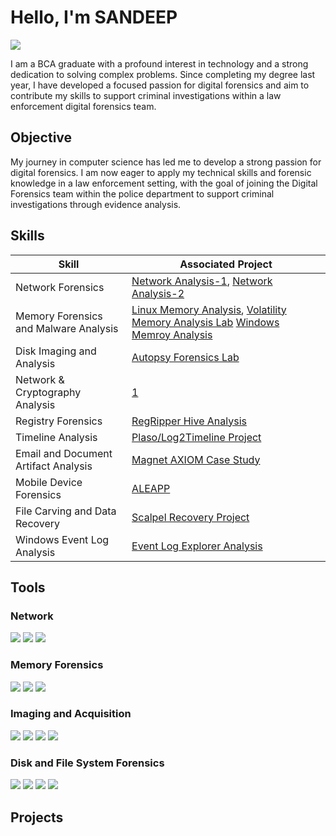# Hello, I'm SANDEEP
<a href="https://www.linkedin.com/in/sandeep-maiya-012661357"><img src="https://img.shields.io/badge/-LinkedIn-0072b1?&style=for-the-badge&logo=linkedin&logoColor=white" /></a>

I am a BCA graduate with a profound interest in technology and a strong dedication to solving complex problems. Since completing my degree last year, I have developed a focused passion for digital forensics and aim to contribute my skills to support criminal investigations within a law enforcement digital forensics team.

## Objective
My journey in computer science has led me to develop a strong passion for digital forensics. I am now eager to apply my technical skills and forensic knowledge in a law enforcement setting, with the goal of joining the Digital Forensics team within the police department to support criminal investigations through evidence analysis.

## Skills
| **Skill**                             | **Associated Project**                                                                |
| ------------------------------------- | ------------------------------------------------------------------------------------- |
| Network Forensics                     | [Network Analysis-1](https://medium.com/@seenujaat68/directory-tryhackme-85d3a3d12588), [Network Analysis-2](https://medium.com/@seenujaat68/xlmrat-lab-25222a2b60e7)
| Memory Forensics and Malware Analysis | [Linux Memory Analysis](https://medium.com/@seenujaat68/profiles-tryhackme-98ef646eef95), [Volatility Memory Analysis Lab](https://github.com/volatilityfoundation/volatility3) [Windows Memroy Analysis](https://medium.com/@seenujaat68/mrrobot-lab-cyberdefenders-93d3d6cdcd06)|
| Disk Imaging and Analysis             | [Autopsy Forensics Lab](https://www.sleuthkit.org/autopsy/)                           |
| Network & Cryptography Analysis       | [1](https://medium.com/@seenujaat68/redtrails-hack-the-box-8facb0b76648)             |
| Registry Forensics                    | [RegRipper Hive Analysis](https://github.com/keydet89/RegRipper3.0)                   |
| Timeline Analysis                     | [Plaso/Log2Timeline Project](https://github.com/log2timeline/plaso)                   |
| Email and Document Artifact Analysis  | [Magnet AXIOM Case Study](https://www.magnetforensics.com/resources/)                 |
| Mobile Device Forensics               | [ALEAPP](https://medium.com/@seenujaat68/the-crime-lab-cyberdefenders-7643b29039cd)   |
| File Carving and Data Recovery        | [Scalpel Recovery Project](https://github.com/sleuthkit/scalpel)                      |
| Windows Event Log Analysis            | [Event Log Explorer Analysis](https://eventlogxp.com/)                                |


## Tools

### Network
<div>
    <img src="https://img.shields.io/badge/-Wireshark-1679A7?&style=for-the-badge&logoColor=white" />
    <img src="https://img.shields.io/badge/-Nmap-EF3B2D?&style=for-the-badge&logo=Suricata&logoColor=white" />
    <img src="https://img.shields.io/badge/-Tcpdump-777BB4?&style=for-the-badge&logo=Zeek&logoColor=white" />
</div>

### Memory Forensics 
<div>
    <img src="https://img.shields.io/badge/-Volatility-1679A7?&style=for-the-badge&logoColor=white" />
    <img src="https://img.shields.io/badge/-Magnet RAM Capture-EF3B2D?&style=for-the-badge&logo=Suricata&logoColor=white" />
    <img src="https://img.shields.io/badge/-DumpIt-777BB4?&style=for-the-badge&logo=Zeek&logoColor=white" />
</div>

### Imaging and Acquisition
<div>
    <img src="https://img.shields.io/badge/-FTK Imager-1679A7?&style=for-the-badge&logoColor=white" />
    <img src="https://img.shields.io/badge/-Guymager-EF3B2D?&style=for-the-badge&logoColor=white" />
    <img src="https://img.shields.io/badge/-dd-777BB4?&style=for-the-badge&logoColor=white" />
    <img src="https://img.shields.io/badge/-Guymager-EF3076?&style=for-the-badge&logoColor=white" />
</div>

### Disk and File System Forensics
<div>
    <img src="https://img.shields.io/badge/-Autopsy/Sleuth Kitr-1679A7?&style=for-the-badge&logoColor=white" />
    <img src="https://img.shields.io/badge/-Magnet AXIOM-EF3B2D?&style=for-the-badge&logoColor=white" />
    <img src="https://img.shields.io/badge/-EnCase Forensic-777BB4?&style=for-the-badge&logoColor=white" />
    <img src="https://img.shields.io/badge/-FTK Imager-EF3076?&style=for-the-badge&logoColor=white" />
</div>

## Projects

